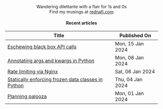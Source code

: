 <div align="center">
Wandering dilettante with a flair for 1s and 0s <br>
Find my musings at <a href="https://rednafi.com/" rel="me">rednafi.com</a>
<div>

#### Recent articles

| Title | Published On |
| ----- | ------------ |
| [Eschewing black box API calls](https://rednafi.com/misc/eschewing_black_box_api_calls/) | Mon, 15 Jan 2024 |
| [Annotating args and kwargs in Python](https://rednafi.com/python/annotate_args_and_kwargs/) | Mon, 08 Jan 2024 |
| [Rate limiting via Nginx](https://rednafi.com/go/rate_limiting_via_nginx/) | Sat, 06 Jan 2024 |
| [Statically enforcing frozen data classes in Python](https://rednafi.com/python/statically_enforcing_frozen_dataclasses/) | Thu, 04 Jan 2024 |
| [Planning palooza](https://rednafi.com/zephyr/planning_palooza/) | Mon, 01 Jan 2024 |
